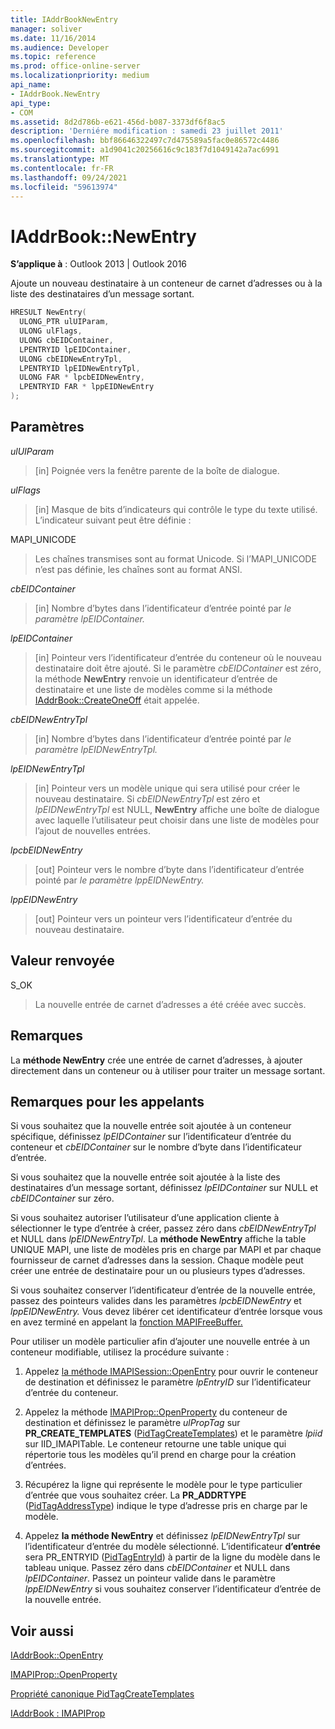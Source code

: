 ```yaml
---
title: IAddrBookNewEntry
manager: soliver
ms.date: 11/16/2014
ms.audience: Developer
ms.topic: reference
ms.prod: office-online-server
ms.localizationpriority: medium
api_name:
- IAddrBook.NewEntry
api_type:
- COM
ms.assetid: 8d2d786b-e621-456d-b087-3373df6f8ac5
description: 'Derniére modification : samedi 23 juillet 2011'
ms.openlocfilehash: bbf86646322497c7d475589a5fac0e86572c4486
ms.sourcegitcommit: a1d9041c20256616c9c183f7d1049142a7ac6991
ms.translationtype: MT
ms.contentlocale: fr-FR
ms.lasthandoff: 09/24/2021
ms.locfileid: "59613974"
---
```

# <a name="iaddrbooknewentry"></a>IAddrBook::NewEntry

  
  
**S’applique à** : Outlook 2013 | Outlook 2016 
  
Ajoute un nouveau destinataire à un conteneur de carnet d’adresses ou à la liste des destinataires d’un message sortant.
  
```cpp
HRESULT NewEntry(
  ULONG_PTR ulUIParam,
  ULONG ulFlags,
  ULONG cbEIDContainer,
  LPENTRYID lpEIDContainer,
  ULONG cbEIDNewEntryTpl,
  LPENTRYID lpEIDNewEntryTpl,
  ULONG FAR * lpcbEIDNewEntry,
  LPENTRYID FAR * lppEIDNewEntry
);
```

## <a name="parameters"></a>Paramètres

 _ulUIParam_
  
> [in] Poignée vers la fenêtre parente de la boîte de dialogue.
    
 _ulFlags_
  
> [in] Masque de bits d’indicateurs qui contrôle le type du texte utilisé. L’indicateur suivant peut être définie :
    
MAPI_UNICODE 
  
> Les chaînes transmises sont au format Unicode. Si l’MAPI_UNICODE n’est pas définie, les chaînes sont au format ANSI.
    
 _cbEIDContainer_
  
> [in] Nombre d’bytes dans l’identificateur d’entrée pointé par _le paramètre lpEIDContainer._ 
    
 _lpEIDContainer_
  
> [in] Pointeur vers l’identificateur d’entrée du conteneur où le nouveau destinataire doit être ajouté. Si le paramètre  _cbEIDContainer_ est zéro, la méthode **NewEntry** renvoie un identificateur d’entrée de destinataire et une liste de modèles comme si la méthode [IAddrBook::CreateOneOff](iaddrbook-createoneoff.md) était appelée. 
    
 _cbEIDNewEntryTpl_
  
> [in] Nombre d’bytes dans l’identificateur d’entrée pointé par _le paramètre lpEIDNewEntryTpl._ 
    
 _lpEIDNewEntryTpl_
  
> [in] Pointeur vers un modèle unique qui sera utilisé pour créer le nouveau destinataire. Si  _cbEIDNewEntryTpl_ est zéro et  _lpEIDNewEntryTpl_ est NULL, **NewEntry** affiche une boîte de dialogue avec laquelle l’utilisateur peut choisir dans une liste de modèles pour l’ajout de nouvelles entrées. 
    
 _lpcbEIDNewEntry_
  
> [out] Pointeur vers le nombre d’byte dans l’identificateur d’entrée pointé par _le paramètre lppEIDNewEntry._ 
    
 _lppEIDNewEntry_
  
> [out] Pointeur vers un pointeur vers l’identificateur d’entrée du nouveau destinataire.
    
## <a name="return-value"></a>Valeur renvoyée

S_OK 
  
> La nouvelle entrée de carnet d’adresses a été créée avec succès.
    
## <a name="remarks"></a>Remarques

La **méthode NewEntry** crée une entrée de carnet d’adresses, à ajouter directement dans un conteneur ou à utiliser pour traiter un message sortant. 
  
## <a name="notes-to-callers"></a>Remarques pour les appelants

Si vous souhaitez que la nouvelle entrée soit ajoutée à un conteneur spécifique, définissez  _lpEIDContainer_ sur l’identificateur d’entrée du conteneur et  _cbEIDContainer_ sur le nombre d’byte dans l’identificateur d’entrée. 
  
Si vous souhaitez que la nouvelle entrée soit ajoutée à la liste des destinataires d’un message sortant, définissez  _lpEIDContainer_ sur NULL et  _cbEIDContainer_ sur zéro. 
  
Si vous souhaitez autoriser l’utilisateur d’une application cliente à sélectionner le type d’entrée à créer, passez zéro dans  _cbEIDNewEntryTpl_ et NULL dans  _lpEIDNewEntryTpl_. La **méthode NewEntry** affiche la table UNIQUE MAPI, une liste de modèles pris en charge par MAPI et par chaque fournisseur de carnet d’adresses dans la session. Chaque modèle peut créer une entrée de destinataire pour un ou plusieurs types d’adresses. 
  
Si vous souhaitez conserver l’identificateur d’entrée de la nouvelle entrée, passez des pointeurs valides dans les paramètres _lpcbEIDNewEntry_ et _lppEIDNewEntry._ Vous devez libérer cet identificateur d’entrée lorsque vous en avez terminé en appelant la [fonction MAPIFreeBuffer.](mapifreebuffer.md) 
  
Pour utiliser un modèle particulier afin d’ajouter une nouvelle entrée à un conteneur modifiable, utilisez la procédure suivante :
  
1. Appelez [la méthode IMAPISession::OpenEntry](imapisession-openentry.md) pour ouvrir le conteneur de destination et définissez le paramètre  _lpEntryID_ sur l’identificateur d’entrée du conteneur. 
    
2. Appelez la méthode [IMAPIProp::OpenProperty](imapiprop-openproperty.md) du conteneur de destination et définissez le paramètre  _ulPropTag_ sur **PR_CREATE_TEMPLATES** ([PidTagCreateTemplates](pidtagcreatetemplates-canonical-property.md)) et le paramètre  _lpiid_ sur IID_IMAPITable. Le conteneur retourne une table unique qui répertorie tous les modèles qu’il prend en charge pour la création d’entrées. 
    
3. Récupérez la ligne qui représente le modèle pour le type particulier d’entrée que vous souhaitez créer. La **PR_ADDRTYPE** ([PidTagAddressType](pidtagaddresstype-canonical-property.md)) indique le type d’adresse pris en charge par le modèle.
    
4. Appelez **la méthode NewEntry** et définissez  _lpEIDNewEntryTpl_ sur l’identificateur d’entrée du modèle sélectionné. L’identificateur **d’entrée** sera PR_ENTRYID ([PidTagEntryId](pidtagentryid-canonical-property.md)) à partir de la ligne du modèle dans le tableau unique. Passez zéro dans  _cbEIDContainer_ et NULL dans  _lpEIDContainer_. Passez un pointeur valide dans le paramètre  _lppEIDNewEntry_ si vous souhaitez conserver l’identificateur d’entrée de la nouvelle entrée. 
    
## <a name="see-also"></a>Voir aussi



[IAddrBook::OpenEntry](iaddrbook-openentry.md)
  
[IMAPIProp::OpenProperty](imapiprop-openproperty.md)
  
[Propriété canonique PidTagCreateTemplates](pidtagcreatetemplates-canonical-property.md)
  
[IAddrBook : IMAPIProp](iaddrbookimapiprop.md)

